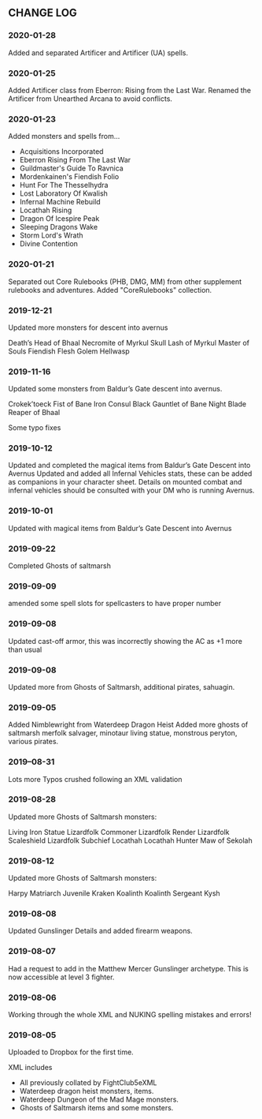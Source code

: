 ## CHANGE LOG 


### 2020-01-28

Added and separated Artificer and Artificer (UA) spells.


### 2020-01-25

Added Artificer class from Eberron: Rising from the Last War.
Renamed the Artificer from Unearthed Arcana to avoid conflicts.


### 2020-01-23

Added monsters and spells from...

- Acquisitions Incorporated
- Eberron Rising From The Last War
- Guildmaster's Guide To Ravnica
- Mordenkainen's Fiendish Folio
- Hunt For The Thesselhydra
- Lost Laboratory Of Kwalish
- Infernal Machine Rebuild
- Locathah Rising
- Dragon Of Icespire Peak
- Sleeping Dragons Wake
- Storm Lord's Wrath
- Divine Contention

### 2020-01-21

Separated out Core Rulebooks (PHB, DMG, MM) from other supplement rulebooks and adventures.
Added "CoreRulebooks" collection.

### 2019-12-21

Updated more monsters for descent into avernus

Death’s Head of Bhaal
Necromite of Myrkul
Skull Lash of Myrkul
Master of Souls
Fiendish Flesh Golem
Hellwasp

### 2019-11-16

Updated some monsters from Baldur’s Gate descent into avernus.

Crokek’toeck
Fist of Bane
Iron Consul
Black Gauntlet of Bane
Night Blade
Reaper of Bhaal

Some typo fixes

### 2019-10-12

Updated and completed the magical items from Baldur’s Gate Descent into Avernus
Updated and added all Infernal Vehicles stats, these can be added as companions in your character sheet. Details on mounted combat and infernal vehicles should be consulted with your DM who is running Avernus.

### 2019-10-01

Updated with magical items from Baldur’s Gate Descent into Avernus 

### 2019-09-22

Completed Ghosts of saltmarsh

### 2019-09-09

amended some spell slots for spellcasters to have proper number

### 2019-09-08

Updated cast-off armor, this was incorrectly showing the AC as +1 more than usual

### 2019-09-08 

Updated more from Ghosts of Saltmarsh, additional pirates, sahuagin.

### 2019-09-05

Added Nimblewright from Waterdeep Dragon Heist
Added more ghosts of saltmarsh merfolk salvager, minotaur living statue, monstrous peryton, various pirates.

### 2019–08-31

Lots more Typos crushed following an XML validation

### 2019-08-28

Updated more Ghosts of Saltmarsh monsters:

Living Iron Statue
Lizardfolk Commoner
Lizardfolk Render
Lizardfolk Scaleshield
Lizardfolk Subchief
Locathah
Locathah Hunter
Maw of Sekolah

### 2019-08-12

Updated more Ghosts of Saltmarsh monsters:

Harpy Matriarch
Juvenile Kraken
Koalinth
Koalinth Sergeant
Kysh

### 2019-08-08

Updated Gunslinger Details and added firearm weapons.

### 2019-08-07

Had a request to add in the Matthew Mercer Gunslinger archetype. This is now accessible at level 3 fighter.

### 2019-08-06

Working through the whole XML and NUKING spelling mistakes and errors!

### 2019-08-05

Uploaded to Dropbox for the first time.

XML includes 

* All previously collated by FightClub5eXML 
* Waterdeep dragon heist monsters, items.
* Waterdeep Dungeon of the Mad Mage monsters.
* Ghosts of Saltmarsh items and some monsters.
